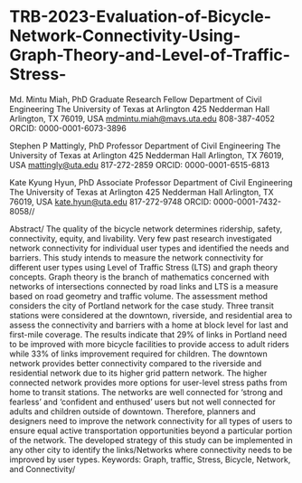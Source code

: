# TRB-2023-Evaluation-of-Bicycle-Network-Connectivity-Using-Graph-Theory-and-Level-of-Traffic-Stress-

Md. Mintu Miah, PhD
Graduate Research Fellow
Department of Civil Engineering
The University of Texas at Arlington
425 Nedderman Hall 
Arlington, TX 76019, USA
mdmintu.miah@mavs.uta.edu
808-387-4052
ORCID: 0000-0001-6073-3896
	
Stephen P Mattingly, PhD
Professor 
Department of Civil Engineering
The University of Texas at Arlington
425 Nedderman Hall 
Arlington, TX 76019, USA
mattingly@uta.edu
817-272-2859
ORCID: 0000-0001-6515-6813
	
Kate Kyung Hyun, PhD
Associate Professor 
Department of Civil Engineering
The University of Texas at Arlington
425 Nedderman Hall 
Arlington, TX 76019, USA
kate.hyun@uta.edu
817-272-9748
ORCID: 0000-0001-7432-8058//	

 
 Abstract/
The quality of the bicycle network determines ridership, safety, connectivity, equity, and livability. Very few past research investigated network connectivity for individual user types and identified the needs and barriers. This study intends to measure the network connectivity for different user types using Level of Traffic Stress (LTS) and graph theory concepts. Graph theory is the branch of mathematics concerned with networks of intersections connected by road links and LTS is a measure based on road geometry and traffic volume. The assessment method considers the city of Portland network for the case study. Three transit stations were considered at the downtown, riverside, and residential area to assess the connectivity and barriers with a home at block level for last and first-mile coverage. The results indicate that 29% of links in Portland need to be improved with more bicycle facilities to provide access to adult riders while 33% of links improvement required for children. The downtown network provides better connectivity compared to the riverside and residential network due to its higher grid pattern network. The higher connected network provides more options for user-level stress paths from home to transit stations. The networks are well connected for ‘strong and fearless’ and ‘confident and enthused’ users but not well connected for adults and children outside of downtown. Therefore, planners and designers need to improve the network connectivity for all types of users to ensure equal active transportation opportunities beyond a particular portion of the network. The developed strategy of this study can be implemented in any other city to identify the links/Networks where connectivity needs to be improved by user types.
Keywords: Graph, traffic, Stress, Bicycle, Network, and Connectivity/

